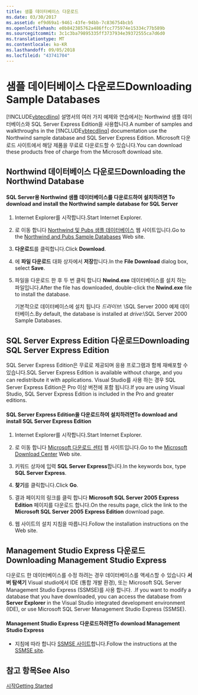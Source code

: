 ```yaml
---
title: 샘플 데이터베이스 다운로드
ms.date: 03/30/2017
ms.assetid: ef9d69a1-9461-43fe-94bb-7c836754bcb5
ms.openlocfilehash: e0b842385762a486ffcc775974e15334c77b589b
ms.sourcegitcommit: 3c1c3ba79895335ff3737934e39372555ca7d6d0
ms.translationtype: MT
ms.contentlocale: ko-KR
ms.lasthandoff: 09/05/2018
ms.locfileid: "43741704"
---
```

# <a name="downloading-sample-databases"></a><span data-ttu-id="a1036-102">샘플 데이터베이스 다운로드</span><span class="sxs-lookup"><span data-stu-id="a1036-102">Downloading Sample Databases</span></span>
<span data-ttu-id="a1036-103">[!INCLUDE[vbtecdlinq](../../../../../../includes/vbtecdlinq-md.md)] 설명서의 여러 가지 예제와 연습에서는 Northwind 샘플 데이터베이스와 SQL Server Express Edition을 사용합니다.</span><span class="sxs-lookup"><span data-stu-id="a1036-103">A number of samples and walkthroughs in the [!INCLUDE[vbtecdlinq](../../../../../../includes/vbtecdlinq-md.md)] documentation use the Northwind sample database and SQL Server Express Edition.</span></span> <span data-ttu-id="a1036-104">Microsoft 다운로드 사이트에서 해당 제품을 무료로 다운로드할 수 있습니다.</span><span class="sxs-lookup"><span data-stu-id="a1036-104">You can download these products free of charge from the Microsoft download site.</span></span>  
  
## <a name="downloading-the-northwind-database"></a><span data-ttu-id="a1036-105">Northwind 데이터베이스 다운로드</span><span class="sxs-lookup"><span data-stu-id="a1036-105">Downloading the Northwind Database</span></span>  
  
#### <a name="to-download-and-install-the-northwind-sample-database-for-sql-server"></a><span data-ttu-id="a1036-106">SQL Server용 Northwind 샘플 데이터베이스를 다운로드하여 설치하려면 </span><span class="sxs-lookup"><span data-stu-id="a1036-106">To download and install the Northwind sample database for SQL Server</span></span>  
  
1.  <span data-ttu-id="a1036-107">Internet Explorer를 시작합니다.</span><span class="sxs-lookup"><span data-stu-id="a1036-107">Start Internet Explorer.</span></span>  
  
2.  <span data-ttu-id="a1036-108">로 이동 합니다 [Northwind 및 Pubs 샘플 데이터베이스](https://go.microsoft.com/fwlink?linkid=64296) 웹 사이트입니다.</span><span class="sxs-lookup"><span data-stu-id="a1036-108">Go to the [Northwind and Pubs Sample Databases](https://go.microsoft.com/fwlink?linkid=64296) Web site.</span></span>  
  
3.  <span data-ttu-id="a1036-109">**다운로드**를 클릭합니다.</span><span class="sxs-lookup"><span data-stu-id="a1036-109">Click **Download**.</span></span>  
  
4.  <span data-ttu-id="a1036-110">에 **파일 다운로드** 대화 상자에서 **저장**합니다.</span><span class="sxs-lookup"><span data-stu-id="a1036-110">In the **File Download** dialog box, select **Save**.</span></span>  
  
5.  <span data-ttu-id="a1036-111">파일을 다운로드 한 후 두 번 클릭 합니다 **Nwind.exe** 데이터베이스를 설치 하는 파일입니다.</span><span class="sxs-lookup"><span data-stu-id="a1036-111">After the file has downloaded, double-click the **Nwind.exe** file to install the database.</span></span>  
  
     <span data-ttu-id="a1036-112">기본적으로 데이터베이스에 설치 됩니다 *드라이브*: \SQL Server 2000 예제 데이터베이스.</span><span class="sxs-lookup"><span data-stu-id="a1036-112">By default, the database is installed at *drive*:\SQL Server 2000 Sample Databases.</span></span>  
  
## <a name="downloading-sql-server-express-edition"></a><span data-ttu-id="a1036-113">SQL Server Express Edition 다운로드</span><span class="sxs-lookup"><span data-stu-id="a1036-113">Downloading SQL Server Express Edition</span></span>  
 <span data-ttu-id="a1036-114">SQL Server Express Edition은 무료로 제공되며 응용 프로그램과 함께 재배포할 수 있습니다.</span><span class="sxs-lookup"><span data-stu-id="a1036-114">SQL Server Express Edition is available without charge, and you can redistribute it with applications.</span></span> <span data-ttu-id="a1036-115">Visual Studio를 사용 하는 경우 SQL Server Express Edition은 Pro 이상 버전에 포함 됩니다.</span><span class="sxs-lookup"><span data-stu-id="a1036-115">If you are using Visual Studio, SQL Server Express Edition is included in the Pro and greater editions.</span></span>  
  
#### <a name="to-download-and-install-sql-server-express-edition"></a><span data-ttu-id="a1036-116">SQL Server Express Edition을 다운로드하여 설치하려면</span><span class="sxs-lookup"><span data-stu-id="a1036-116">To download and install SQL Server Express Edition</span></span>  
  
1.  <span data-ttu-id="a1036-117">Internet Explorer를 시작합니다.</span><span class="sxs-lookup"><span data-stu-id="a1036-117">Start Internet Explorer.</span></span>  
  
2.  <span data-ttu-id="a1036-118">로 이동 합니다 [Microsoft 다운로드 센터](https://go.microsoft.com/fwlink?linkid=74602) 웹 사이트입니다.</span><span class="sxs-lookup"><span data-stu-id="a1036-118">Go to the [Microsoft Download Center](https://go.microsoft.com/fwlink?linkid=74602) Web site.</span></span>  
  
3.  <span data-ttu-id="a1036-119">키워드 상자에 입력 **SQL Server Express**합니다.</span><span class="sxs-lookup"><span data-stu-id="a1036-119">In the keywords box, type **SQL Server Express**.</span></span>  
  
4.  <span data-ttu-id="a1036-120">**찾기**를 클릭합니다.</span><span class="sxs-lookup"><span data-stu-id="a1036-120">Click **Go**.</span></span>  
  
5.  <span data-ttu-id="a1036-121">결과 페이지의 링크를 클릭 합니다 **Microsoft SQL Server 2005 Express Edition** 페이지를 다운로드 합니다.</span><span class="sxs-lookup"><span data-stu-id="a1036-121">On the results page, click the link to the **Microsoft SQL Server 2005 Express Edition** download page.</span></span>  
  
6.  <span data-ttu-id="a1036-122">웹 사이트의 설치 지침을 따릅니다.</span><span class="sxs-lookup"><span data-stu-id="a1036-122">Follow the installation instructions on the Web site.</span></span>  
  
## <a name="downloading-management-studio-express"></a><span data-ttu-id="a1036-123">Management Studio Express 다운로드</span><span class="sxs-lookup"><span data-stu-id="a1036-123">Downloading Management Studio Express</span></span>  
 <span data-ttu-id="a1036-124">다운로드 한 데이터베이스를 수정 하려는 경우 데이터베이스를 액세스할 수 있습니다 **서버 탐색기** Visual studio에서 IDE (통합 개발 환경), 또는 Microsoft SQL Server Management Studio Express (SSMSE)를 사용 합니다. .</span><span class="sxs-lookup"><span data-stu-id="a1036-124">If you want to modify a database that you have downloaded, you can access the database from **Server Explorer** in the Visual Studio integrated development environment (IDE), or use Microsoft SQL Server Management Studio Express (SSMSE).</span></span>  
  
#### <a name="to-download-management-studio-express"></a><span data-ttu-id="a1036-125">Management Studio Express 다운로드하려면</span><span class="sxs-lookup"><span data-stu-id="a1036-125">To download Management Studio Express</span></span>  
  
-   <span data-ttu-id="a1036-126">지침에 따라 합니다 [SSMSE 사이트](https://go.microsoft.com/fwlink/?LinkId=95933)합니다.</span><span class="sxs-lookup"><span data-stu-id="a1036-126">Follow the instructions at the [SSMSE site](https://go.microsoft.com/fwlink/?LinkId=95933).</span></span>  
  
## <a name="see-also"></a><span data-ttu-id="a1036-127">참고 항목</span><span class="sxs-lookup"><span data-stu-id="a1036-127">See Also</span></span>  
 [<span data-ttu-id="a1036-128">시작</span><span class="sxs-lookup"><span data-stu-id="a1036-128">Getting Started</span></span>](../../../../../../docs/framework/data/adonet/sql/linq/getting-started.md)
